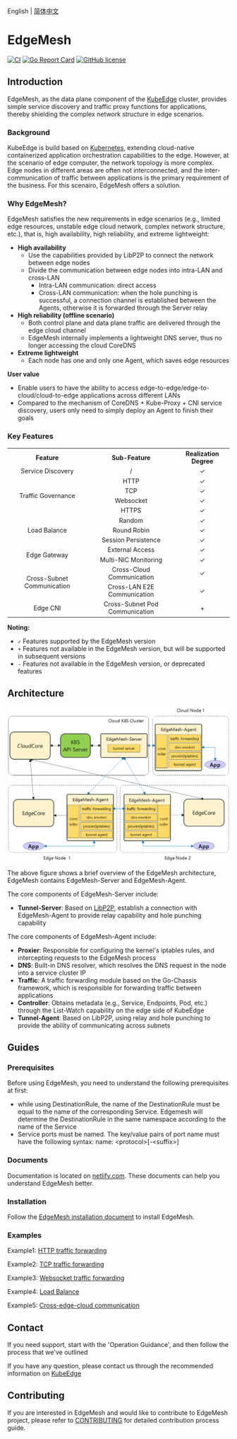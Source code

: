 English | [简体中文](./README_zh.md)

# EdgeMesh

[![CI](https://github.com/kubeedge/edgemesh/actions/workflows/main.yaml/badge.svg?branch=main)](https://github.com/kubeedge/edgemesh/actions/workflows/main.yaml)
[![Go Report Card](https://goreportcard.com/badge/github.com/kubeedge/edgemesh)](https://goreportcard.com/report/github.com/kubeedge/edgemesh)
[![GitHub license](https://img.shields.io/github/license/kubeedge/edgemesh)](https://github.com/kubeedge/edgemesh/blob/main/LICENSE)


## Introduction

EdgeMesh, as the data plane component of the [KubeEdge](https://github.com/kubeedge/kubeedge) cluster, provides simple service discovery and traffic proxy functions for applications, thereby shielding the complex network structure in edge scenarios.

### Background

KubeEdge is build based on [Kubernetes](https://github.com/kubernetes/kubernetes), extending cloud-native containerized application orchestration capabilities to the edge. However, at the scenario of edge computer, the network topology is more complex. Edge nodes in different areas are often not interconnected, and the inter-communication of traffic between applications is the primary requirement of the business. For this scenairo, EdgeMesh offers a solution.

### Why EdgeMesh?
EdgeMesh satisfies the new requirements in edge scenarios (e.g., limited edge resources, unstable edge cloud network, complex network structure, etc.), that is, high availability, high reliability, and extreme lightweight:

- **High availability**
  - Use the capabilities provided by LibP2P to connect the network between edge nodes
  - Divide the communication between edge nodes into intra-LAN and cross-LAN
    - Intra-LAN communication: direct access
    - Cross-LAN communication: when the hole punching is successful, a connection channel is established between the Agents, otherwise it is forwarded through the Server relay
- **High reliability (offline scenario)**
  - Both control plane and data plane traffic are delivered through the edge cloud channel
  - EdgeMesh internally implements a lightweight DNS server, thus no longer accessing the cloud CoreDNS
- **Extreme lightweight**
  - Each node has one and only one Agent, which saves edge resources

**User value**

- Enable users to have the ability to access edge-to-edge/edge-to-cloud/cloud-to-edge applications across different LANs
- Compared to the mechanism of CoreDNS + Kube-Proxy + CNI service discovery, users only need to simply deploy an Agent to finish their goals

### Key Features

<table align="center">
	<tr>
		<th align="center">Feature</th>
		<th align="center">Sub-Feature</th>
		<th align="center">Realization Degree</th>
	</tr>
	<tr>
		<td align="center">Service Discovery</td>
		<td align="center">/</td>
		<td align="center">✓</td>
	</tr>
	<tr>
		<td rowspan="4" align="center">Traffic Governance</td>
	 	<td align="center">HTTP</td>
		<td align="center">✓</td>
	</tr>
	<tr>
	 	<td align="center">TCP</td>
		<td align="center">✓</td>
	</tr>
	<tr>
	 	<td align="center">Websocket</td>
		<td align="center">✓</td>
	</tr>
	<tr>
	 	<td align="center">HTTPS</td>
		<td align="center">✓</td>
	</tr>
	<tr>
		<td rowspan="3" align="center">Load Balance</td>
	 	<td align="center">Random</td>
		<td align="center">✓</td>
	</tr>
	<tr>
	 	<td align="center">Round Robin</td>
		<td align="center">✓</td>
	</tr>
	<tr>
		<td align="center">Session Persistence</td>
		<td align="center">✓</td>
	</tr>
	<tr>
    <td rowspan="2" align="center">Edge Gateway</td>
    <td align="center">External Access</td>
    <td align="center">✓</td>
  </tr>
  <tr>
    <td align="center">Multi-NIC Monitoring</td>
    <td align="center">✓</td>
  </tr>
  <tr>
		<td rowspan="2" align="center">Cross-Subnet Communication</td>
	 	<td align="center">Cross-Cloud Communication</td>
		<td align="center">✓</td>
	</tr>
	<tr>
	 	<td align="center">Cross-LAN E2E Communication</td>
		<td align="center">✓</td>
	</tr>
  <tr>
		<td align="center">Edge CNI</td>
	 	<td align="center">Cross-Subnet Pod Communication</td>
		<td align="center">+</td>
	</tr>
</table>

**Noting:**

- `✓` Features supported by the EdgeMesh version
- `+` Features not available in the EdgeMesh version, but will be supported in subsequent versions
- `-` Features not available in the EdgeMesh version, or deprecated features


## Architecture

![image](./docs/.vuepress/public/images/advanced/em-arch.png)

The above figure shows a brief overview of the EdgeMesh architecture, EdgeMesh contains EdgeMesh-Server and EdgeMesh-Agent.

The core components of EdgeMesh-Server include:

- **Tunnel-Server**: Based on [LibP2P](https://github.com/libp2p/go-libp2p), establish a connection with EdgeMesh-Agent to provide relay capability and hole punching capability

The core components of EdgeMesh-Agent include:

- **Proxier**: Responsible for configuring the kernel's iptables rules, and intercepting requests to the EdgeMesh process
- **DNS**: Built-in DNS resolver, which resolves the DNS request in the node into a service cluster IP
- **Traffic**: A traffic forwarding module based on the Go-Chassis framework, which is responsible for forwarding traffic between applications
- **Controller**: Obtains metadata (e.g., Service, Endpoints, Pod, etc.) through the List-Watch capability on the edge side of KubeEdge
- **Tunnel-Agent**: Based on LibP2P, using relay and hole punching to provide the ability of communicating across subnets


## Guides

### Prerequisites
Before using EdgeMesh, you need to understand the following prerequisites at first:

- while using DestinationRule, the name of the DestinationRule must be equal to the name of the corresponding Service. Edgemesh will determine the DestinationRule in the same namespace according to the name of the Service
- Service ports must be named. The key/value pairs of port name must have the following syntax: name: \<protocol>[-\<suffix>]

### Documents
Documentation is located on [netlify.com](https://edgemesh.netlify.app/). These documents can help you understand EdgeMesh better.

### Installation
Follow the [EdgeMesh installation document](https://edgemesh.netlify.app/guide/getting-started.html) to install EdgeMesh.

### Examples
Example1: [HTTP traffic forwarding](https://edgemesh.netlify.app/guide/test-case.html#http)

Example2: [TCP traffic forwarding](https://edgemesh.netlify.app/guide/test-case.html#tcp)

Example3: [Websocket traffic forwarding](https://edgemesh.netlify.app/guide/test-case.html#websocket)

Example4: [Load Balance](https://edgemesh.netlify.app/guide/test-case.html#load-balance)

Example5: [Cross-edge-cloud communication](https://edgemesh.netlify.app/guide/test-case.html#cross-edge-cloud)


## Contact

If you need support, start with the 'Operation Guidance', and then follow the process that we've outlined

If you have any question, please contact us through the recommended information on [KubeEdge](https://github.com/kubeedge/kubeedge#contact)


## Contributing
If you are interested in EdgeMesh and would like to contribute to EdgeMesh project, please refer to [CONTRIBUTING](./CONTRIBUTING.md) for detailed contribution process guide.
